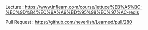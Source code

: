 Lecture : https://www.inflearn.com/course/lettuce%EB%A5%BC-%EC%9D%B4%EC%9A%A9%ED%95%98%EC%97%AC-redis

Pull Request : https://github.com/neverlish/Learned/pull/280
